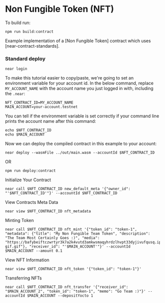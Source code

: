 Non Fungible Token (NFT)
===================

To build run:

    npm run build:contract

Example implementation of a [Non Fungible Token] contract which uses [near-contract-standards].

### Standard deploy
    near login

To make this tutorial easier to copy/paste, we're going to set an environment variable for your account id. In the below command, replace `MY_ACCOUNT_NAME` with the account name you just logged in with, including the `.near`:

    NFT_CONTRACT_ID=MY_ACCOUNT_NAME
    MAIN_ACCOUNT=your-account.testnet

You can tell if the environment variable is set correctly if your command line prints the account name after this command:

    echo $NFT_CONTRACT_ID
    echo $MAIN_ACCOUNT

Now we can deploy the compiled contract in this example to your account:

    near deploy --wasmFile ../out/main.wasm --accountId $NFT_CONTRACT_ID

OR

    npm run deploy:contract

Initialize Your Contract

    near call $NFT_CONTRACT_ID new_default_meta '{"owner_id": "'$NFT_CONTRACT_ID'"}' --accountId $NFT_CONTRACT_ID

View Contracts Meta Data
    
    near view $NFT_CONTRACT_ID nft_metadata

Minting Token

    near call $NFT_CONTRACT_ID nft_mint '{"token_id": "token-1", "metadata": {"title": "My Non Fungible Team Token", "description": "The Team Most Certainly Goes :)", "media": "https://bafybeiftczwrtyr3k7a2k4vutd3amkwsmaqyhrdzlhvpt33dyjivufqusq.ipfs.dweb.link/goteam-gif.gif"}, "receiver_id": "'$MAIN_ACCOUNT'"}' --accountId $MAIN_ACCOUNT --amount 0.1

View NFT Information

    near view $NFT_CONTRACT_ID nft_token '{"token_id": "token-1"}'


Transferring NFTs

    near call $NFT_CONTRACT_ID nft_transfer '{"receiver_id": "$MAIN_ACCOUNT_2", "token_id": "token-1", "memo": "Go Team :)"}' --accountId $MAIN_ACCOUNT --depositYocto 1